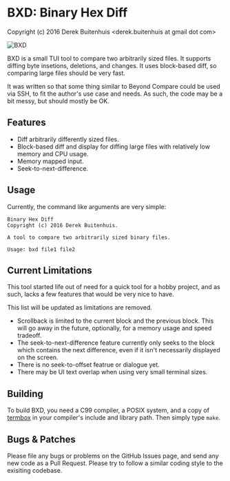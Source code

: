 BXD: Binary Hex Diff
====================

Copyright (c) 2016 Derek Buitenhuis <derek.buitenhuis at gmail dot com>

![BXD](http://chromashift.org/bxd.png)

BXD is a small TUI tool to compare two arbitrarily sized files. It supports
diffing byte insetions, deletions, and changes. It uses block-based diff, so
comparing large files should be very fast.

It was written so that some thing similar to Beyond Compare could be used
via SSH, to fit the author's use case and needs. As such, the code may
be a bit messy, but should mostly be OK.

Features
--------

* Diff arbitrarily differently sized files.
* Block-based diff and display for diffing large files with relatively low
  memory and CPU usage.
* Memory mapped input.
* Seek-to-next-difference.

Usage
-----

Currently, the command like arguments are very simple:

    Binary Hex Diff
    Copyright (c) 2016 Derek Buitenhuis.

    A tool to compare two arbitrarily sized binary files.

    Usage: bxd file1 file2

Current Limitations
-------------------

This tool started life out of need for a quick tool for a hobby project,
and as such, lacks a few features that would be very nice to have.

This list will be updated as limitations are removed.

* Scrollback is limited to the current block and the previous block. This
  will go away in the future, optionally, for a memory usage and speed
  tradeoff.
* The seek-to-next-difference feature currently only seeks to the block which
  contains the next difference, even if it isn't necessarily displayed on
  the screen.
* There is no seek-to-offset featrue or dialogue yet.
* There may be UI text overlap when using very small terminal sizes.

Building
--------

To build BXD, you need a C99 compiler, a POSIX system, and a copy of
[termbox](https://github.com/nsf/termbox/) in your compiler's include
and library path. Then simply type `make`.

Bugs & Patches
--------------

Please file any bugs or problems on the GitHub Issues page, and send
any new code as a Pull Request. Please try to follow a similar coding
style to the exisiting codebase.

